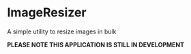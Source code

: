 # ImageResizer
A simple utility to resize images in bulk

**PLEASE NOTE THIS APPLICATION IS STILL IN DEVELOPMENT**
